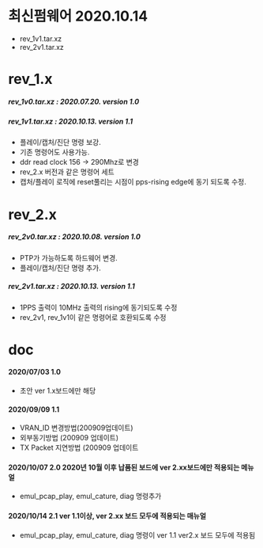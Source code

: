 # 최신펌웨어 2020.10.14
- rev_1v1.tar.xz
- rev_2v1.tar.xz

# rev_1.x  
##### rev_1v0.tar.xz : 2020.07.20. version 1.0     
##### rev_1v1.tar.xz : 2020.10.13. version 1.1    
- 플레이/캡처/진단 명령 보강.  
- 기존 명령어도 사용가능.  
- ddr read clock 156 -> 290Mhz로 변경  
- rev_2.x 버전과 같은 명령어 세트  
- 캡처/플레이 로직에 reset풀리는 시점이 pps-rising edge에 동기 되도록 수정. 
  
# rev_2.x  
##### rev_2v0.tar.xz : 2020.10.08. version 1.0    
- PTP가 가능하도록 하드웨어 변경.  
- 플레이/캡처/진단 명령 추가.  
##### rev_2v1.tar.xz : 2020.10.13. version 1.1    
- 1PPS 출력이 10MHz 출력의 rising에 동기되도록 수정
- rev_2v1, rev_1v1이 같은 명령어로 호환되도록 수정

# doc
#### 2020/07/03	1.0	
- 초안 ver 1.x보드에만 해당  
#### 2020/09/09	1.1	  
- VRAN_ID 변경방법(200909업데이트)  
- 외부동기방법 (200909 업데이트)  
- TX Packet 지연방법 (200909 업데이트  
#### 2020/10/07	2.0	2020년 10월 이후 납품된 보드에 ver 2.xx보드에만 적용되는 메뉴얼  
- emul_pcap_play, emul_cature, diag 명령추가  
#### 2020/10/14	2.1	ver 1.1이상,  ver 2.xx 보드 모두에 적용되는 매뉴얼  
- emul_pcap_play, emul_cature, diag 명령이 ver 1.1 ver2.x 보드 모두에 적용됨  
